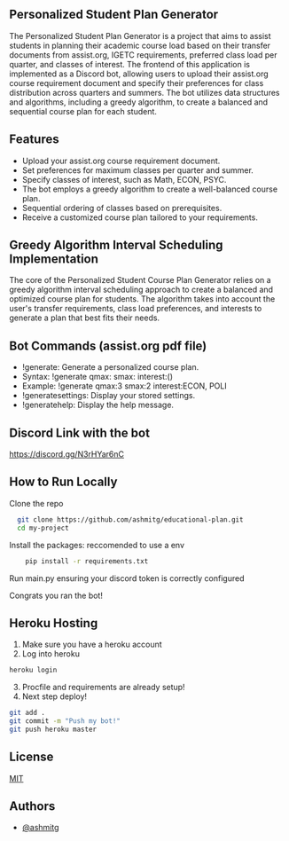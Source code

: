 
## Personalized Student Plan Generator


The Personalized Student Plan Generator is a project that aims to assist students in planning their academic course load based on their transfer documents from assist.org, IGETC requirements, preferred class load per quarter, and classes of interest. The frontend of this application is implemented as a Discord bot, allowing users to upload their assist.org course requirement document and specify their preferences for class distribution across quarters and summers. The bot utilizes data structures and algorithms, including a greedy algorithm, to create a balanced and sequential course plan for each student.



## Features

- Upload your assist.org course requirement document.
- Set preferences for maximum classes per quarter and summer.
- Specify classes of interest, such as Math, ECON, PSYC.
- The bot employs a greedy algorithm to create a well-balanced course plan.
- Sequential ordering of classes based on prerequisites.
- Receive a customized course plan tailored to your requirements.

## Greedy Algorithm Interval Scheduling Implementation
The core of the Personalized Student Course Plan Generator relies on a greedy algorithm interval scheduling approach to create a balanced and optimized course plan for students. The algorithm takes into account the user's transfer requirements, class load preferences, and interests to generate a plan that best fits their needs.


## Bot Commands (assist.org pdf file)

* !generate: Generate a personalized course plan.
* Syntax: !generate qmax:<quarters> smax:<summers> interest:(<classes>)
* Example: !generate qmax:3 smax:2 interest:ECON, POLI
* !generatesettings: Display your stored settings.
* !generatehelp: Display the help message.
## Discord Link with the bot
https://discord.gg/N3rHYar6nC
## How to Run Locally

Clone the repo
```bash
  git clone https://github.com/ashmitg/educational-plan.git
  cd my-project
```
Install the packages: reccomended to use a env
```bash
    pip install -r requirements.txt
```
Run main.py ensuring your discord token is correctly configured

Congrats you ran the bot!

## Heroku Hosting

1. Make sure you have a heroku account
2. Log into heroku
```bash
heroku login
```
3. Procfile and requirements are already setup!
4. Next step deploy!
```bash
git add .
git commit -m "Push my bot!"
git push heroku master
```

## License

[MIT](https://choosealicense.com/licenses/mit/)


## Authors

- [@ashmitg](https://www.github.com/ashmitg)

